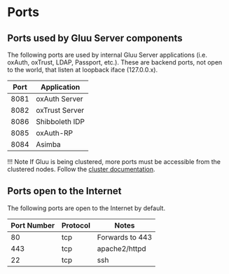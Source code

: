 # Ports

## Ports used by Gluu Server components

The following ports are used by internal Gluu Server applications (i.e. oxAuth, oxTrust, LDAP, Passport, etc.). These are backend ports, not open to the world, that listen at loopback iface (127.0.0.x).

|Port| Application|
-----|-------------
|8081| oxAuth Server|
|8082| oxTrust Server|
|8086| Shibboleth IDP|
|8085| oxAuth-RP|
|8084| Asimba|

!!! Note
    If Gluu is being clustered, more ports must be accessible from the clustered nodes. Follow the [cluster documentation](../installation-guide/cluster.md). 

## Ports open to the Internet

The following ports are open to the Internet by default.

|       Port Number     |       Protocol        |   Notes          |
|-----------------------|-----------------------|------------------|
|       80              |       tcp             | Forwards to 443  |
|       443             |       tcp             | apache2/httpd    |
|       22              |       tcp             | ssh              |
